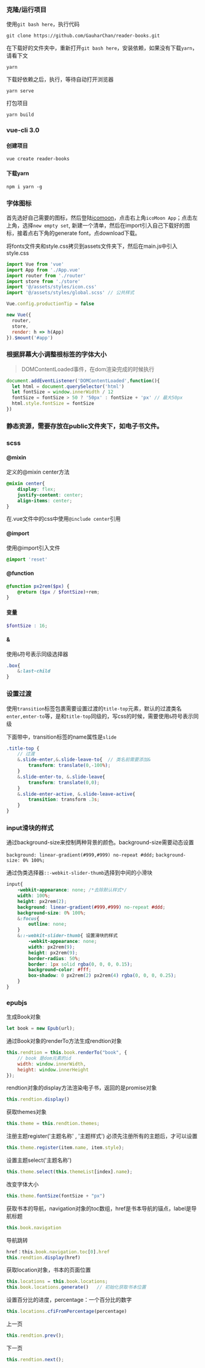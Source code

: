 ### 克隆/运行项目

使用`git bash here`，执行代码

```shell
git clone https://github.com/GauharChan/reader-books.git
```

在下载好的文件夹中，重新打开`git bash here`，安装依赖，如果没有下载`yarn`，请看下文

```shell
yarn
```

下载好依赖之后，执行，等待自动打开浏览器

```shell
yarn serve
```

打包项目

```shell
yarn build
```



### vue-cli  3.0

#### 创建项目

```shell
vue create reader-books
```

#### 下载yarn

```shell
npm i yarn -g
```

### 字体图标

首先选好自己需要的图标，然后登陆[icomoon](https://icomoon.io/)，点击右上角`icoMoon App`；点击左上角，选择`new empty set`, 新建一个清单，然后在import引入自己下载好的图标，接着点右下角的generate font，点download下载。

将fonts文件夹和style.css拷贝到assets文件夹下，然后在main.js中引入style.css

```js
import Vue from 'vue'
import App from './App.vue'
import router from './router'
import store from './store'
import '@/assets/styles/icon.css'
import '@/assets/styles/global.scss' // 公共样式

Vue.config.productionTip = false

new Vue({
  router,
  store,
  render: h => h(App)
}).$mount('#app')
```

### 根据屏幕大小调整根标签的字体大小

> DOMContentLoaded事件，在dom渲染完成的时候执行

```js
document.addEventListener('DOMContentLoaded',function(){
  let html = document.querySelector('html')
  let fontSize = window.innerWidth / 12
  fontSize = fontSize > 50 ? '50px' : fontSize + 'px' // 最大50px
  html.style.fontSize = fontSize
})
```

### 静态资源，需要存放在public文件夹下，如电子书文件。

### scss

#### @mixin

定义的@mixin center方法

```scss
@mixin center{
	display: flex;
    justify-content: center;
    align-items: center;
}
```

在.vue文件中的css中使用`@include center`引用

#### @import

使用@import引入文件

```scss
@import 'reset'
```

#### @function

```scss
@function px2rem($px) {
    @return ($px / $fontSize)+rem;
}
```

#### 变量

```scss
$fontSize : 16;
```

#### &

使用`&`符号表示同级选择器

```scss
.box{
    &:last-child
}
```



### 设置过渡

使用`transition`标签包裹需要设置过渡的`title-top`元素，默认的过渡类名`enter,enter-to`等，是和`title-top`同级的，写css的时候，需要使用`&`符号表示同级

下面带中，transition标签的name属性是`slide`

```scss
.title-top {
    // 过渡
    &.slide-enter,&.slide-leave-to{  // 类名前需要添加&
        transform: translate(0,-100%);
    }
    &.slide-enter-to, &.slide-leave{
        transform: translate(0,0);
    }
    &.slide-enter-active, &.slide-leave-active{
        transition: transform .3s;
    }
}
```

### input滑块的样式

通过background-size来控制两种背景的颜色。background-size需要动态设置

`background: linear-gradient(#999,#999) no-repeat #ddd;`
`background-size: 0% 100%;`

通过伪类选择器`::-webkit-slider-thumb`选择到中间的小滑块

```css
input{
    -webkit-appearance: none; /*去除默认样式*/
    width: 100%;
    height: px2rem(2);
    background: linear-gradient(#999,#999) no-repeat #ddd;
    background-size: 0% 100%;
    &:focus{
        outline: none;
    }
    &::-webkit-slider-thumb{ 设置滑块的样式
        -webkit-appearance: none;
        width: px2rem(9);
        height: px2rem(9);
        border-radius: 50%;
        border: 1px solid rgba(0, 0, 0, 0.15);
        background-color: #fff;
        box-shadow: 0 px2rem(2) px2rem(4) rgba(0, 0, 0, 0.25);
    }
}
```

### epubjs

生成Book对象

```js
let book = new Epub(url);
```

通过Book对象的renderTo方法生成rendtion对象

```js
this.rendtion = this.book.renderTo("book", {
    // book 是dom元素的id
    width: window.innerWidth,
    height: window.innerHeight
});
```

rendtion对象的display方法渲染电子书，返回的是promise对象

```js
this.rendtion.display()
```

获取themes对象

```js
this.theme = this.rendtion.themes;
```

注册主题register('主题名称' , '主题样式')  必须先注册所有的主题后，才可以设置

```js
this.theme.register(item.name, item.style);
```

设置主题select('主题名称')

```js
this.theme.select(this.themeList[index].name);
```

改变字体大小

```js
this.theme.fontSize(fontSize + "px")
```

获取书本的导航，navigation对象的toc数组，href是书本导航的锚点，label是导航标题

```js
this.book.navigation
```

导航跳转

```js
href：this.book.navigation.toc[0].href
this.rendtion.display(href)
```

获取location对象，书本的页面位置

```js
this.locations = this.book.locations;
this.book.locations.generate()   // 初始化获取书本位置
```

设置百分比的进度，percentage：一个百分比的数字

```js
this.locations.cfiFromPercentage(percentage)
```

上一页

```js
this.rendtion.prev();
```

下一页

```js
this.rendtion.next();
```

























